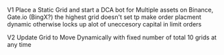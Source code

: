 V1
    Place a Static Grid and start a DCA bot for Multiple assets on Binance, Gate.io (BingX?)
        the highest grid doesn't set tp 
        make order placment dynamic otherwise locks up alot of uneccesory capital in limit orders


V2
    Update Grid to Move Dynamically with fixed number of total 10 grids at any time
    
